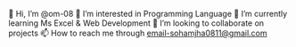 👋 Hi, I’m @om-08
👀 I’m interested in Programming Language
🌱 I’m currently learning Ms Excel & Web Development
💞️ I’m looking to collaborate on projects
📫 How to reach me through email-sohamjha0811@gmail.com
